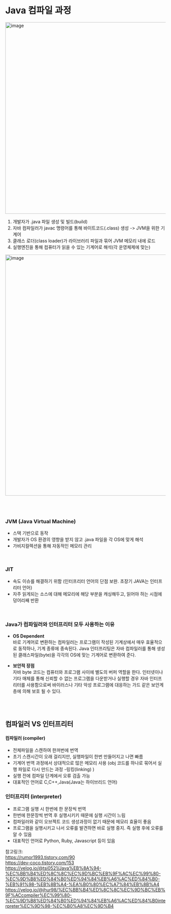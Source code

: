# Java 컴파일 과정

<img width="601" alt="image" src="https://user-images.githubusercontent.com/45115557/195275286-8195423a-c2bc-418f-9b18-c71e661fb719.png">

1. 개발자가 .java 파일 생성 및 빌드(build)
2. 자바 컴파일러가 javac 명령어를 통해 바이트코드(.class) 생성 -> JVM을 위한 기계어
3. 클래스 로더(class loader)가 라이브러리 파일과 묶어 JVM 메모리 내에 로드
4. 실행엔진을 통해 컴퓨터가 읽을 수 있는 기계어로 해석(각 운영체제에 맞는)

<img width="756" alt="image" src="https://user-images.githubusercontent.com/45115557/195278671-2292073c-51c2-48a1-8df9-26d55eaea06d.png">

</br></br>
### JVM (Java Virtual Machine)

- 스택 기반으로 동작 
- 개발자가 OS 환경의 영향을 받지 않고 .java 파일을 각 OS에 맞게 해석 
- 가비지컬렉션을 통해 자동적인 메모리 관리   

</br>

### JIT

- 속도 이슈를 해결하기 위함 (인터프리터 언어의 단점 보완. 초장기 JAVA는 인터프리터 언어)
- 자주 읽게되는 소스에 대해 메모리에 해당 부분을 캐싱해두고, 읽어야 하는 시점에 덩어리째 반환
</br>

### Java가 컴파일러와 인터프리터 모두 사용하는 이유

- **OS Dependent**       
바로 기계어로 변환하는 컴파일러는 프로그램이 작성된 기계상에서 매우 효율적으로 동작하나, 기계 종류에 종속된다. 
Java 인터프리팅은 자바 컴파일러를 통해 생성된 클래스파일(byte)을 각각의 OS에 맞는 기계어로 변환하여 준다. 

- **보안적 장점**    
자바 byte 코드는 컴퓨터와 프로그램 사이에 별도의 버퍼 역할을 한다. 인터넷이나 기타 매체를 통해 신뢰할 수 없는 프로그램을 다운받거나 실행할 경우
자바 인터프리터를 사용함으로써 바이러스나 기타 악성 프로그램에 대응하는 가드 같은 보안계층에 의해 보호 될 수 있다. 

</br></br>
## 컴파일러 VS 인터프리터

#### 컴파일러 (compiler)
- 전체파일을 스캔하여 한꺼번에 번역
- 초기 스캔시간이 오래 걸리지만, 실행파일이 한번 만들어지고 나면 빠름
- 기계어 번역 과정에서 상대적으로 많은 메모리 사용 (obj 코드를 하나로 묶어서 실행 파일로 다시 만드는 과정 -링킹(linking) )
- 실행 전에 컴파일 단계에서 오류 검출 가능
- 대표적인 언어로 C,C++,Java(Java는 하이브리드 언어)


### 인터프리터 (interpreter)
- 프로그램 실행 시 한번에 한 문장씩 번역
- 한번에 한문장씩 번역 후 실행시키키 때문에 실행 시간이 느림
- 컴파일러와 같이 오브젝트 코드 생성과정이 없기 때문에 메모리 효율이 좋음
- 프로그램을 실행시키고 나서 오류를 발견하면 바로 실행 중지. 즉 실행 후에 오류를 알 수 있음
- 대표적인 언어로 Python, Ruby, Javascript 등이 있음



참고링크:   
https://rumor1993.tistory.com/90   
https://dev-coco.tistory.com/153   
https://velog.io/@tsi0521/Java%EB%8A%94-%EC%BB%B4%ED%8C%8C%EC%9D%BC%EB%9F%AC%EC%99%80-%EC%9D%B8%ED%84%B0%ED%94%84%EB%A6%AC%ED%84%B0-%EB%91%98-%EB%8B%A4-%EA%B0%80%EC%A7%84%EB%8B%A4   
https://velog.io/@jhur98/%EC%BB%B4%ED%8C%8C%EC%9D%BC%EB%9F%ACcompiler%EC%99%80-%EC%9D%B8%ED%84%B0%ED%94%84%EB%A6%AC%ED%84%B0interpreter%EC%9D%98-%EC%B0%A8%EC%9D%B4
